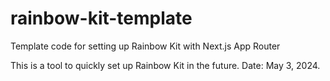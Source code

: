 # rainbow-kit-template
Template code for setting up Rainbow Kit with Next.js App Router

This is a tool to quickly set up Rainbow Kit in the future.
Date: May 3, 2024.

